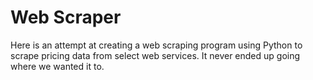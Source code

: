# Web Scraper

Here is an attempt at creating a web scraping program using Python to scrape pricing data from select web services. It never ended up going where we wanted it to.
